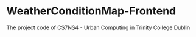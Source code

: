 # WeatherConditionMap-Frontend
The project code of CS7NS4 - Urban Computing in Trinity College Dublin
